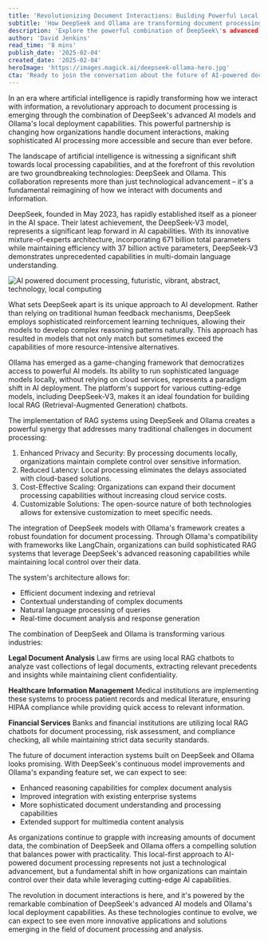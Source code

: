 ```yaml
---
title: 'Revolutionizing Document Interactions: Building Powerful Local RAG Chatbots with DeepSeek and Ollama'
subtitle: 'How DeepSeek and Ollama are transforming document processing with local AI'
description: 'Explore the powerful combination of DeepSeek\'s advanced AI models and Ollama\'s local deployment capabilities, revolutionizing document processing. Discover the implementation of local RAG chatbots offering enhanced privacy, reduced latency, and cost-effective scaling for various organizations.'
author: 'David Jenkins'
read_time: '8 mins'
publish_date: '2025-02-04'
created_date: '2025-02-04'
heroImage: 'https://images.magick.ai/deepseek-ollama-hero.jpg'
cta: 'Ready to join the conversation about the future of AI-powered document processing? Follow us on LinkedIn at MagickAI to stay updated on the latest developments in local RAG chatbots and AI innovation.'
---
```


In an era where artificial intelligence is rapidly transforming how we interact with information, a revolutionary approach to document processing is emerging through the combination of DeepSeek's advanced AI models and Ollama's local deployment capabilities. This powerful partnership is changing how organizations handle document interactions, making sophisticated AI processing more accessible and secure than ever before.

The landscape of artificial intelligence is witnessing a significant shift towards local processing capabilities, and at the forefront of this revolution are two groundbreaking technologies: DeepSeek and Ollama. This collaboration represents more than just technological advancement – it's a fundamental reimagining of how we interact with documents and information.

DeepSeek, founded in May 2023, has rapidly established itself as a pioneer in the AI space. Their latest achievement, the DeepSeek-V3 model, represents a significant leap forward in AI capabilities. With its innovative mixture-of-experts architecture, incorporating 671 billion total parameters while maintaining efficiency with 37 billion active parameters, DeepSeek-V3 demonstrates unprecedented capabilities in multi-domain language understanding.

![AI powered document processing, futuristic, vibrant, abstract, technology, local computing](https://i.magick.ai/PIXE/1738656720743_magick_img.webp)

What sets DeepSeek apart is its unique approach to AI development. Rather than relying on traditional human feedback mechanisms, DeepSeek employs sophisticated reinforcement learning techniques, allowing their models to develop complex reasoning patterns naturally. This approach has resulted in models that not only match but sometimes exceed the capabilities of more resource-intensive alternatives.

Ollama has emerged as a game-changing framework that democratizes access to powerful AI models. Its ability to run sophisticated language models locally, without relying on cloud services, represents a paradigm shift in AI deployment. The platform's support for various cutting-edge models, including DeepSeek-V3, makes it an ideal foundation for building local RAG (Retrieval-Augmented Generation) chatbots.

The implementation of RAG systems using DeepSeek and Ollama creates a powerful synergy that addresses many traditional challenges in document processing:

1. Enhanced Privacy and Security: By processing documents locally, organizations maintain complete control over sensitive information.
2. Reduced Latency: Local processing eliminates the delays associated with cloud-based solutions.
3. Cost-Effective Scaling: Organizations can expand their document processing capabilities without increasing cloud service costs.
4. Customizable Solutions: The open-source nature of both technologies allows for extensive customization to meet specific needs.

The integration of DeepSeek models with Ollama's framework creates a robust foundation for document processing. Through Ollama's compatibility with frameworks like LangChain, organizations can build sophisticated RAG systems that leverage DeepSeek's advanced reasoning capabilities while maintaining local control over their data.

The system's architecture allows for:
- Efficient document indexing and retrieval
- Contextual understanding of complex documents
- Natural language processing of queries
- Real-time document analysis and response generation

The combination of DeepSeek and Ollama is transforming various industries:

**Legal Document Analysis**
Law firms are using local RAG chatbots to analyze vast collections of legal documents, extracting relevant precedents and insights while maintaining client confidentiality.

**Healthcare Information Management**
Medical institutions are implementing these systems to process patient records and medical literature, ensuring HIPAA compliance while providing quick access to relevant information.

**Financial Services**
Banks and financial institutions are utilizing local RAG chatbots for document processing, risk assessment, and compliance checking, all while maintaining strict data security standards.

The future of document interaction systems built on DeepSeek and Ollama looks promising. With DeepSeek's continuous model improvements and Ollama's expanding feature set, we can expect to see:

- Enhanced reasoning capabilities for complex document analysis
- Improved integration with existing enterprise systems
- More sophisticated document understanding and processing capabilities
- Extended support for multimedia content analysis

As organizations continue to grapple with increasing amounts of document data, the combination of DeepSeek and Ollama offers a compelling solution that balances power with practicality. This local-first approach to AI-powered document processing represents not just a technological advancement, but a fundamental shift in how organizations can maintain control over their data while leveraging cutting-edge AI capabilities.

The revolution in document interactions is here, and it's powered by the remarkable combination of DeepSeek's advanced AI models and Ollama's local deployment capabilities. As these technologies continue to evolve, we can expect to see even more innovative applications and solutions emerging in the field of document processing and analysis.